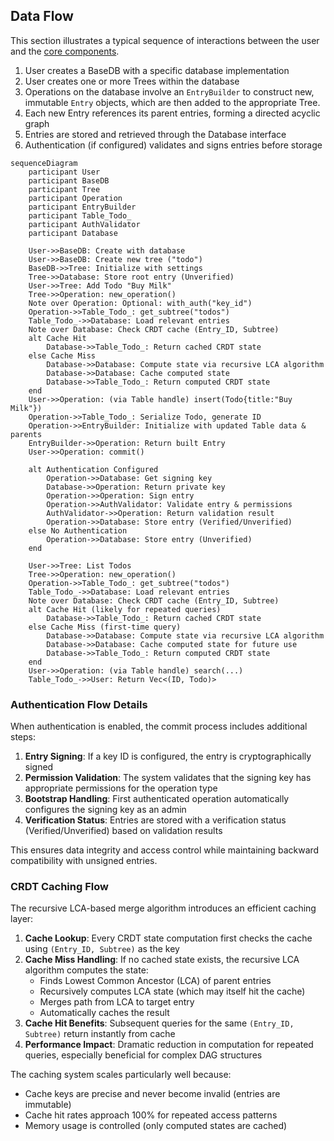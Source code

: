 ## Data Flow

This section illustrates a typical sequence of interactions between the user and the [core components](core_components/index.md).

1. User creates a BaseDB with a specific database implementation
2. User creates one or more Trees within the database
3. Operations on the database involve an `EntryBuilder` to construct new, immutable `Entry` objects, which are then added to the appropriate Tree.
4. Each new Entry references its parent entries, forming a directed acyclic graph
5. Entries are stored and retrieved through the Database interface
6. Authentication (if configured) validates and signs entries before storage

```mermaid
sequenceDiagram
    participant User
    participant BaseDB
    participant Tree
    participant Operation
    participant EntryBuilder
    participant Table_Todo_
    participant AuthValidator
    participant Database

    User->>BaseDB: Create with database
    User->>BaseDB: Create new tree ("todo")
    BaseDB->>Tree: Initialize with settings
    Tree->>Database: Store root entry (Unverified)
    User->>Tree: Add Todo "Buy Milk"
    Tree->>Operation: new_operation()
    Note over Operation: Optional: with_auth("key_id")
    Operation->>Table_Todo_: get_subtree("todos")
    Table_Todo_->>Database: Load relevant entries
    Note over Database: Check CRDT cache (Entry_ID, Subtree)
    alt Cache Hit
        Database->>Table_Todo_: Return cached CRDT state
    else Cache Miss
        Database->>Database: Compute state via recursive LCA algorithm
        Database->>Database: Cache computed state
        Database->>Table_Todo_: Return computed CRDT state
    end
    User->>Operation: (via Table handle) insert(Todo{title:"Buy Milk"})
    Operation->>Table_Todo_: Serialize Todo, generate ID
    Operation->>EntryBuilder: Initialize with updated Table data & parents
    EntryBuilder->>Operation: Return built Entry
    User->>Operation: commit()

    alt Authentication Configured
        Operation->>Database: Get signing key
        Database->>Operation: Return private key
        Operation->>Operation: Sign entry
        Operation->>AuthValidator: Validate entry & permissions
        AuthValidator->>Operation: Return validation result
        Operation->>Database: Store entry (Verified/Unverified)
    else No Authentication
        Operation->>Database: Store entry (Unverified)
    end

    User->>Tree: List Todos
    Tree->>Operation: new_operation()
    Operation->>Table_Todo_: get_subtree("todos")
    Table_Todo_->>Database: Load relevant entries
    Note over Database: Check CRDT cache (Entry_ID, Subtree)
    alt Cache Hit (likely for repeated queries)
        Database->>Table_Todo_: Return cached CRDT state
    else Cache Miss (first-time query)
        Database->>Database: Compute state via recursive LCA algorithm
        Database->>Database: Cache computed state for future use
        Database->>Table_Todo_: Return computed CRDT state
    end
    User->>Operation: (via Table handle) search(...)
    Table_Todo_->>User: Return Vec<(ID, Todo)>
```

### Authentication Flow Details

When authentication is enabled, the commit process includes additional steps:

1. **Entry Signing**: If a key ID is configured, the entry is cryptographically signed
2. **Permission Validation**: The system validates that the signing key has appropriate permissions for the operation type
3. **Bootstrap Handling**: First authenticated operation automatically configures the signing key as an admin
4. **Verification Status**: Entries are stored with a verification status (Verified/Unverified) based on validation results

This ensures data integrity and access control while maintaining backward compatibility with unsigned entries.

### CRDT Caching Flow

The recursive LCA-based merge algorithm introduces an efficient caching layer:

1. **Cache Lookup**: Every CRDT state computation first checks the cache using `(Entry_ID, Subtree)` as the key
2. **Cache Miss Handling**: If no cached state exists, the recursive LCA algorithm computes the state:
   - Finds Lowest Common Ancestor (LCA) of parent entries
   - Recursively computes LCA state (which may itself hit the cache)
   - Merges path from LCA to target entry
   - Automatically caches the result
3. **Cache Hit Benefits**: Subsequent queries for the same `(Entry_ID, Subtree)` return instantly from cache
4. **Performance Impact**: Dramatic reduction in computation for repeated queries, especially beneficial for complex DAG structures

The caching system scales particularly well because:

- Cache keys are precise and never become invalid (entries are immutable)
- Cache hit rates approach 100% for repeated access patterns
- Memory usage is controlled (only computed states are cached)
